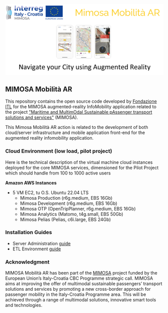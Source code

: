 ![banner](resources/banner.png)

## MIMOSA Mobilità AR

This repository contains the open source code developed by [Fondazione ITL](https://www.fondazioneitl.org/) for the MIMOSA augmented-reality InfoMobility application related to the project ["Maritime and MultimOdal Sustainable pAssenger transport solutions and services"](https://www.fondazioneitl.org/en/project/mimosa-maritime-and-multimodal-sustainable-passenger-transport-solutions-and-services/) (MIMOSA).

This Mimosa Mobilità AR action is related to the development of both cloud/server infrastructure and mobile application front-end for the augmented reality infomobility application.

### Cloud Environment (low load, pilot project)

Here is the technical description of the virtual machine cloud instances deployed for the core MIMOSA services, dimensioned for the Pilot Project which should handle from 100 to 1000 active users

**Amazon AWS Instances**
- 5 VM EC2, tu O.S. Ubuntu 22.04 LTS
  -	Mimosa Production (r6g.medium, EBS 16Gb)
  - Mimosa Development (r6g.medium, EBS 16Gb)
  - Mimosa OTP (OpenTripPlanner, r6g.medium, EBS 16Gb)
  - Mimosa Analytics (Matomo, t4g.small, EBS 50Gb)
  - Mimosa Pelias (Pelias, c6i.large, EBS 24Gb)


### Installation Guides
- Server Administration [guide](admin/README.md)
- ETL Environment [guide](etl/README.md)


### Acknowledgment

MIMOSA Mobilità AR has been part of the [MIMOSA](https://www.fondazioneitl.org/en/project/mimosa-maritime-and-multimodal-sustainable-passenger-transport-solutions-and-services/) project funded by the European Union’s Italy-Croatia CBC Programme strategic call. MIMOSA aims at improving the offer of multimodal sustainable passengers’ transport solutions and services by promoting a new cross-border approach for passenger mobility in the Italy-Croatia Programme area. This will be achieved through a range of multimodal solutions, innovative smart tools and technologies.
